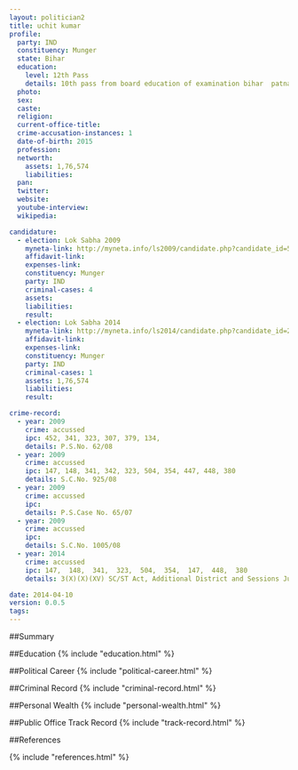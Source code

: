 ```yaml
---
layout: politician2
title: uchit kumar
profile: 
  party: IND
  constituency: Munger
  state: Bihar
  education: 
    level: 12th Pass
    details: 10th pass from board education of examination bihar  patna in 1998  doing iind year isc intermediate education of parishad   bihar in 1990
  photo: 
  sex: 
  caste: 
  religion: 
  current-office-title: 
  crime-accusation-instances: 1
  date-of-birth: 2015
  profession: 
  networth: 
    assets: 1,76,574
    liabilities: 
  pan: 
  twitter: 
  website: 
  youtube-interview: 
  wikipedia: 

candidature: 
  - election: Lok Sabha 2009
    myneta-link: http://myneta.info/ls2009/candidate.php?candidate_id=5057
    affidavit-link: 
    expenses-link: 
    constituency: Munger 
    party: IND
    criminal-cases: 4
    assets: 
    liabilities: 
    result:  
  - election: Lok Sabha 2014
    myneta-link: http://myneta.info/ls2014/candidate.php?candidate_id=2701
    affidavit-link: 
    expenses-link: 
    constituency: Munger 
    party: IND
    criminal-cases: 1
    assets: 1,76,574
    liabilities: 
    result:  

crime-record: 
  - year: 2009
    crime: accussed
    ipc: 452, 341, 323, 307, 379, 134,
    details: P.S.No. 62/08 
  - year: 2009
    crime: accussed
    ipc: 147, 148, 341, 342, 323, 504, 354, 447, 448, 380
    details: S.C.No. 925/08 
  - year: 2009
    crime: accussed
    ipc: 
    details: P.S.Case No. 65/07 
  - year: 2009
    crime: accussed
    ipc: 
    details: S.C.No. 1005/08 
  - year: 2014
    crime: accussed
    ipc: 147,  148,  341,  323,  504,  354,  147,  448,  380
    details: 3(X)(X)(XV) SC/ST Act, Additional District and Sessions Judge,Session Case No.1005/08, PS-Thana, Case No.165/07 

date: 2014-04-10
version: 0.0.5
tags: 
---
```


##Summary


##Education
{% include "education.html" %}


##Political Career
{% include "political-career.html" %}


##Criminal Record
{% include "criminal-record.html" %}


##Personal Wealth
{% include "personal-wealth.html" %}


##Public Office Track Record
{% include "track-record.html" %}


##References


{% include "references.html" %}
